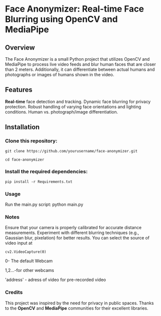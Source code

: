 # Face Anonymizer: Real-time Face Blurring using OpenCV and MediaPipe
## Overview
The Face Anonymizer is a small Python project that utilizes OpenCV and MediaPipe to process live video feeds and blur human faces that are closer than 2 meters. Additionally, it can differentiate between actual humans and photographs or images of humans shown in the video.

## Features
**Real-time** face detection and tracking.
Dynamic face blurring for privacy protection.
Robust handling of varying face orientations and lighting conditions.
Human vs. photograph/image differentiation.
## Installation
### Clone this repository:
```
git clone https://github.com/yourusername/face-anonymizer.git

cd face-anonymizer
```
### Install the required dependencies:
```
pip install -r Requirements.txt

```
### Usage
Run the main.py script:
python main.py



### Notes
Ensure that your camera is properly calibrated for accurate distance measurements.
Experiment with different blurring techniques (e.g., Gaussian blur, pixelation) for better results.
You can select the source of video input at 
```
cv2.VideoCapture(0)

```
0- The default Webcam

1,2...-for other webcams

'address' - adress of video for pre-recorded video 
### Credits
This project was inspired by the need for privacy in public spaces.
Thanks to the **OpenCV** and **MediaPipe** communities for their excellent libraries.
